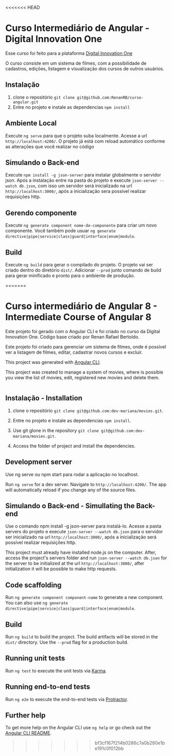 <<<<<<< HEAD
# Curso Intermediário de Angular - Digital Innovation One

Esse curso foi feito para a plataforma [Digital Innovation One](https://digitalinnovation.one/)

O curso consiste em um sistema de filmes, com a possibilidade de cadastros, edições, listagem e visualização dos cursos de outros usuários.

## Instalação

1. clone o repositório `git clone git@github.com:RenanRB/curso-angular.git`
2. Entre no projeto e instale as dependencias `npm install`

## Ambiente Local

Execute `ng serve` para que o projeto suba localmente. Acesse a url `http://localhost:4200/`. O projeto já está com reload automático conforme as alterações que você realizar no código

## Simulando o Back-end

Execute `npm install -g json-server` para instalar globalmente o servidor json. Após a instalação entre na pasta do projeto e execute `json-server --watch db.json`, com isso um servidor será inicializado na url `http://localhost:3000/`, após a inicialização sera possível realizar requisições http.

## Gerendo componente

Execute `ng generate component nome-do-componente` para criar um novo componente. Você também pode usuar `ng generate directive|pipe|service|class|guard|interface|enum|module`.

## Build

Execute `ng build` para gerar o compilado do projeto. O projeto vai ser criado dentro do diretório `dist/`. Adicionar `--prod` junto comando de build para gerar minificado e pronto para o ambiente de produção.

=======
# Curso intermediário de Angular 8 - Intermediate Course of Angular 8

Este projeto foi gerado com o Angular CLI e foi criado no curso da Digital Innovation One.
Código base criado por Renan Rafael Bertoldo.

Este projeto foi criado para gerenciar um sistema de filmes, onde é possível ver a listagem de filmes, editar, cadastrar novos cursos e excluir.

This project was generated with [Angular CLI](https://github.com/angular/angular-cli).

This project was created to manage a system of movies, where is possible you view the list of movies, edit, registered new movies and delete them.

![]()

## Instalação - Installation

1. clone o repositório `git clone git@github.com:dev-mariana/movies.git`.
2. Entre no projeto e instale as dependencias `npm install`.

1. Use git glone in the repository `git clone git@github.com:dev-mariana/movies.git`.
2. Access the folder of project and install the dependencies. 

## Development server

Use ng serve ou npm start para rodar a aplicação no localhost.

Run `ng serve` for a dev server. Navigate to `http://localhost:4200/`. The app will automatically reload if you change any of the source files.

## Simulando o Back-end - Simullating the Back-end

Use o comando npm install -g json-server para instalá-lo. Acesse a pasta servers do projeto e execute `json-server --watch db.json` para o servidor ser inicializado na url `http://localhost:3000/`, após a inicialização será possível realizar requisições http.

This project must already have installed node.js on the computer.
After, access the project's servers folder and run `json-server --watch db.json` for the server to be initialized at the url `http://localhost:3000/`, after initialization it will be possible to make http requests.

## Code scaffolding

Run `ng generate component component-name` to generate a new component. You can also use `ng generate directive|pipe|service|class|guard|interface|enum|module`.

## Build

Run `ng build` to build the project. The build artifacts will be stored in the `dist/` directory. Use the `--prod` flag for a production build.

## Running unit tests

Run `ng test` to execute the unit tests via [Karma](https://karma-runner.github.io).

## Running end-to-end tests

Run `ng e2e` to execute the end-to-end tests via [Protractor](http://www.protractortest.org/).

## Further help

To get more help on the Angular CLI use `ng help` or go check out the [Angular CLI README](https://github.com/angular/angular-cli/blob/master/README.md).
>>>>>>> bf3cf167f214b0286c7a0b280e1be191c0f012bb
